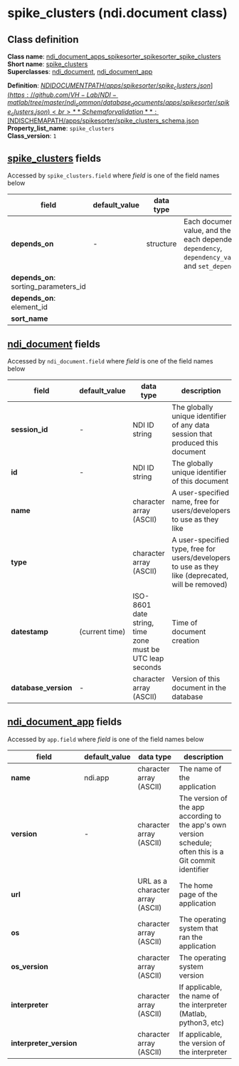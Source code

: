 # spike_clusters (ndi.document class)

## Class definition

**Class name**: [ndi_document_apps_spikesorter_spikesorter_spike_clusters](spike_clusters.md)<br>
**Short name**: [spike_clusters](spike_clusters.md)<br>
**Superclasses**: [ndi_document](../../ndi_document.md), [ndi_document_app](../../ndi_document_app.md)

**Definition**: [$NDIDOCUMENTPATH/apps/spikesorter/spike_clusters.json](https://github.com/VH-Lab/NDI-matlab/tree/master/ndi_common/database_documents/apps/spikesorter/spike_clusters.json)<br>
**Schema for validation**: [$NDISCHEMAPATH/apps/spikesorter/spike_clusters_schema.json](https://github.com/VH-Lab/NDI-matlab/tree/master/ndi_common/schema_documents/apps/spikesorter/spike_clusters_schema.json)<br>
**Property_list_name**: `spike_clusters`<br>
**Class_version**: `1`<br>


## [spike_clusters](spike_clusters.md) fields

Accessed by `spike_clusters.field` where *field* is one of the field names below

| field | default_value | data type | description |
| --- | --- | --- | --- |
| **depends_on** | - | structure | Each document that this document depends on is listed; its document ID is given by the value, and the name indicates the type of dependency that exists. Note that the index for each dependency in the list below is arbitrary and can change. Use `ndi.document` methods `dependency`, `dependency_value`,`add_dependency_value_n`,`dependency_value_n`,`remove_dependency_value_n`, and `set_dependency_value` to read and edit `depends_on` fields of an `ndi.document`. |
| **depends_on**: sorting_parameters_id |  |  |  |
| **depends_on**: element_id |  |  |  |
| **sort_name** |  |  |  |


## [ndi_document](../../ndi_document.md) fields

Accessed by `ndi_document.field` where *field* is one of the field names below

| field | default_value | data type | description |
| --- | --- | --- | --- |
| **session_id** | - | NDI ID string | The globally unique identifier of any data session that produced this document |
| **id** | - | NDI ID string | The globally unique identifier of this document |
| **name** |  | character array (ASCII) | A user-specified name, free for users/developers to use as they like |
| **type** |  | character array (ASCII) | A user-specified type, free for users/developers to use as they like (deprecated, will be removed) |
| **datestamp** | (current time) | ISO-8601 date string, time zone must be UTC leap seconds | Time of document creation |
| **database_version** | - | character array (ASCII) | Version of this document in the database |


## [ndi_document_app](../../ndi_document_app.md) fields

Accessed by `app.field` where *field* is one of the field names below

| field | default_value | data type | description |
| --- | --- | --- | --- |
| **name** | ndi.app | character array (ASCII) | The name of the application |
| **version** | - | character array (ASCII) | The version of the app according to the app's own version schedule; often this is a Git commit identifier |
| **url** |  | URL as a character array (ASCII) | The home page of the application |
| **os** |  | character array (ASCII) | The operating system that ran the application |
| **os_version** |  | character array (ASCII) | The operating system version |
| **interpreter** |  | character array (ASCII) | If applicable, the name of the interpreter (Matlab, python3, etc) |
| **interpreter_version** |  | character array (ASCII) | If applicable, the version of the interpreter |


